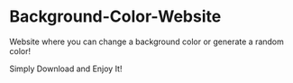 # Background-Color-Website

Website where you can change a background color or generate a random color!


Simply Download and Enjoy It!

